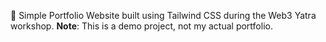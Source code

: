🎯 Simple Portfolio Website built using Tailwind CSS during the Web3 Yatra workshop. **Note**: This is a demo project, not my actual portfolio.
